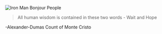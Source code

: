 ![Iron Man](https://assetsio.reedpopcdn.com/civil-war-still.jpg?width=1200&height=1200&fit=bounds&quality=70&format=jpg&auto=webp)
Bonjour People

> All human wisdom is contained in these two words - Wait and Hope

-Alexander-Dumas Count of Monte Cristo
